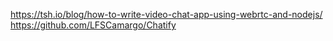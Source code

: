 https://tsh.io/blog/how-to-write-video-chat-app-using-webrtc-and-nodejs/
https://github.com/LFSCamargo/Chatify
